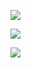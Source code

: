 ![](https://yanxuan.nosdn.127.net/ea6d059d0507515fc9e1024afda2466c.png)

![](https://yanxuan.nosdn.127.net/d7b0bae4296d79ccbc44838d21e33ed3.png)

<img src="https://yanxuan.nosdn.127.net/cdbaae68443a9c1f162ca92431739aaa.png"  />